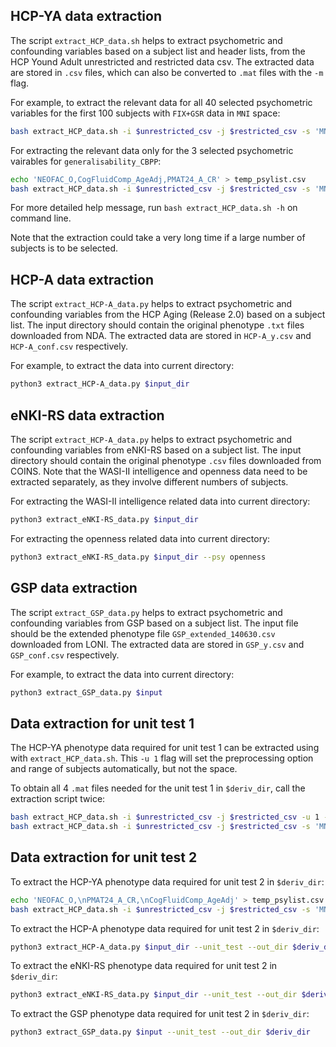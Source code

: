 ## HCP-YA data extraction

The script `extract_HCP_data.sh` helps to extract psychometric and confounding variables based on a subject list and header lists, from the HCP Yound Adult unrestricted and restricted data csv. The extracted data are stored in `.csv` files, which can also be converted to `.mat` files with the `-m` flag. 

For example, to extract the relevant data for all 40 selected psychometric variables for the first 100 subjects with `FIX+GSR` data in `MNI` space:

```bash
bash extract_HCP_data.sh -i $unrestricted_csv -j $restricted_csv -s 'MNI' -p 'gsr' -b 100
```

For extracting the relevant data only for the 3 selected psychometric vairables for `generalisability_CBPP`:

```bash
echo 'NEOFAC_O,CogFluidComp_AgeAdj,PMAT24_A_CR' > temp_psylist.csv
bash extract_HCP_data.sh -i $unrestricted_csv -j $restricted_csv -s 'MNI' -p 'fix_wmcsf' -l temp_psylist.csv
```

For more detailed help message, run `bash extract_HCP_data.sh -h` on command line. 

Note that the extraction could take a very long time if a large number of subjects is to be selected.

## HCP-A data extraction

The script `extract_HCP-A_data.py` helps to extract psychometric and confounding variables from the HCP Aging (Release 2.0) based on a subject list. The input directory should contain the original phenotype `.txt` files downloaded from NDA. The extracted data are stored in `HCP-A_y.csv` and `HCP-A_conf.csv` respectively.

For example, to extract the data into current directory:

```bash
python3 extract_HCP-A_data.py $input_dir
```

## eNKI-RS data extraction

The script `extract_HCP-A_data.py` helps to extract psychometric and confounding variables from eNKI-RS based on a subject list. The input directory should contain the original phenotype `.csv` files downloaded from COINS. Note that the WASI-II intelligence and openness data need to be extracted separately, as they involve different numbers of subjects.

For extracting the WASI-II intelligence related data into current directory:

```bash
python3 extract_eNKI-RS_data.py $input_dir
```

For extracting the openness related data into current directory:

```bash
python3 extract_eNKI-RS_data.py $input_dir --psy openness
```

## GSP data extraction

The script `extract_GSP_data.py` helps to extract psychometric and confounding variables from GSP based on a subject list. The input file should be the extended phenotype file `GSP_extended_140630.csv` downloaded from LONI. The extracted data are stored in `GSP_y.csv` and `GSP_conf.csv` respectively.

For example, to extract the data into current directory:

```bash
python3 extract_GSP_data.py $input
```

## Data extraction for unit test 1

The HCP-YA phenotype data required for unit test 1 can be extracted using with `extract_HCP_data.sh`. This `-u 1` flag will set the preprocessing option and range of subjects automatically, but not the space.

To obtain all 4 `.mat` files needed for the unit test 1 in `$deriv_dir`, call the extraction script twice:

```bash
bash extract_HCP_data.sh -i $unrestricted_csv -j $restricted_csv -u 1 -o $deriv_dir -m 1
bash extract_HCP_data.sh -i $unrestricted_csv -j $restricted_csv -s 'MNI' -u 1 -o $deriv_dir -m 1
```

## Data extraction for unit test 2

To extract the HCP-YA phenotype data required for unit test 2 in `$deriv_dir`:

```bash
echo 'NEOFAC_O,\nPMAT24_A_CR,\nCogFluidComp_AgeAdj' > temp_psylist.csv
bash extract_HCP_data.sh -i $unrestricted_csv -j $restricted_csv -s 'MNI' -l temp_psylist.csv -u 1 -o $deriv_dir
```

To extract the HCP-A phenotype data required for unit test 2 in `$deriv_dir`:

```bash
python3 extract_HCP-A_data.py $input_dir --unit_test --out_dir $deriv_dir
```

To extract the eNKI-RS phenotype data required for unit test 2 in `$deriv_dir`:

```bash
python3 extract_eNKI-RS_data.py $input_dir --unit_test --out_dir $deriv_dir
```
To extract the GSP phenotype data required for unit test 2 in `$deriv_dir`:

```bash
python3 extract_GSP_data.py $input --unit_test --out_dir $deriv_dir
```